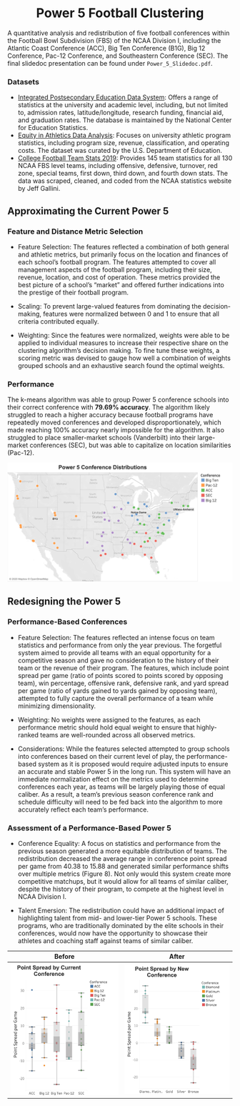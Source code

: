 <h1 align="center">Power 5 Football Clustering</h1>

A quantitative analysis and redistribution of five football conferences within the Football Bowl Subdivision (FBS) of the NCAA Division I, including the Atlantic Coast Conference (ACC), Big Ten Conference (B1G), Big 12 Conference, Pac-12 Conference, and Southeastern Conference (SEC). The final slidedoc presentation can be found under `Power_5_Slidedoc.pdf`.

### Datasets

- [Integrated Postsecondary Education Data System](https://nces.ed.gov/ipeds/datacenter/InstitutionByName.aspx?goToReportId=1): Offers a range of statistics at the university and academic level, including, but not limited to, admission rates, latitude/longitude, research funding, financial aid, and graduation rates. The database is maintained by the National Center for Education Statistics.
- [Equity in Athletics Data Analysis](https://ope.ed.gov/athletics/#/customdata/search): Focuses on university athletic program statistics, including program size, revenue, classification, and operating costs. The dataset was curated by the U.S. Department of Education.
- [College Football Team Stats 2019](https://www.kaggle.com/jeffgallini/college-football-team-stats-2019): Provides 145 team statistics for all 130 NCAA FBS level teams, including offensive, defensive, turnover, red zone, special teams, first down, third down, and fourth down stats. The data was scraped, cleaned, and coded from the NCAA statistics website by Jeff Gallini.

## Approximating the Current Power 5

### Feature and Distance Metric Selection

- Feature Selection: The features reflected a combination of both general and athletic metrics, but primarily focus on the location and finances of each school’s football program. The features attempted to cover all management aspects of the football program, including their size, revenue, location, and cost of operation. These metrics provided the best picture of a school’s “market” and offered further indications into the prestige of their football program.

- Scaling: To prevent large-valued features from dominating the decision-making, features were normalized between 0 and 1 to ensure that all criteria contributed equally.

- Weighting: Since the features were normalized, weights were able to be applied to individual measures to increase their respective share on the clustering algorithm’s decision making. To fine tune these weights, a scoring metric was devised to gauge how well a combination of weights grouped schools and an exhaustive search found the optimal weights.

### Performance

The k-means algorithm was able to group Power 5 conference schools into their correct conference with **79.69% accuracy**. The algorithm likely struggled to reach a higher accuracy because football programs have repeatedly moved conferences and developed disproportionately, which made reaching 100% accuracy nearly impossible for the algorithm. It also struggled to place smaller-market schools (Vanderbilt) into their large-market conferences (SEC), but was able to capitalize on location similarities (Pac-12).

<p align="center">
  <img src="https://github.com/jetthollister/Power5Football/blob/master/pics/Power%205%20Conference%20Distributions%20with%20Independets.png" width="750" />
</p>

## Redesigning the Power 5

### Performance-Based Conferences

- Feature Selection: The features reflected an intense focus on team statistics and performance from only the year previous. The forgetful system aimed to provide all teams with an equal opportunity for a competitive season and gave no consideration to the history of their team or the revenue of their program. The features, which include point spread per game (ratio of points scored to points scored by opposing team), win percentage, offensive rank, defensive rank, and yard spread per game (ratio of yards gained to yards gained by opposing team), attempted to fully capture the overall performance of a team while minimizing dimensionality. 

- Weighting: No weights were assigned to the features, as each performance metric should hold equal weight to ensure that highly-ranked teams are well-rounded across all observed metrics.

- Considerations: While the features selected attempted to group schools into conferences based on their current level of play, the performance-based system as it is proposed would require adjusted inputs to ensure an accurate and stable Power 5 in the long run. This system will have an immediate normalization effect on the metrics used to determine conferences each year, as teams will be largely playing those of equal caliber. As a result, a team’s previous season conference rank and schedule difficulty will need to be fed back into the algorithm to more accurately reflect each team’s performance.

### Assessment of a Performance-Based Power 5 

- Conference Equality: A focus on statistics and performance from the previous season generated a more equitable distribution of teams. The redistribution decreased the average range in conference point spread per game from 40.38 to 15.88 and generated similar performance shifts over multiple metrics (Figure 8). Not only would this system create more competitive matchups, but it would allow for all teams of similar caliber, despite the history of their program, to compete at the highest level in NCAA Division I.

- Talent Emersion: The redistribution could have an additional impact of highlighting talent from mid- and lower-tier Power 5 schools. These programs, who are traditionally dominated by the elite schools in their conferences, would now have the opportunity to showcase their athletes and coaching staff against teams of similar caliber.

Before             |  After
:-------------------------:|:-------------------------:
 <img src="https://github.com/jetthollister/Power5Football/blob/master/pics/Point%20Spread%20by%20Current%20Conference.png" width="500" /> |  <img src="https://github.com/jetthollister/Power5Football/blob/master/pics/Point%20Spread%20by%20New%20Conference.png" width="500" />

